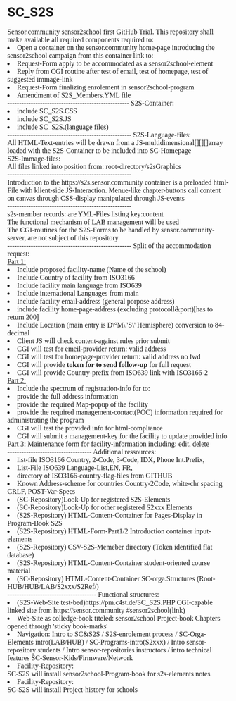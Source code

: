 # SC_S2S
<DIV style="font-size:12pt;font-family:serif;">Sensor.community sensor2school first GitHub Trial.
This repository shall make available all required components required to:<BR>
<LI>Open a container on the sensor.community home-page introducing the sensor2school campaign
   from this container link to:<BR>
   <LI>Request-Form apply to be accommodated as a sensor2school-element
   <LI>Reply from CGI routine after test of email, test of homepage, test of suggested immage-link
  <LI>Request-Form finalizing enrolement in sensor2school-program
  <LI>Amendment of S2S_Members.YML file
<BR>----------------------------------------------------
S2S-Container:<BR>
<LI>include SC_S2S.CSS
<LI>include SC_S2S.JS
<LI>include SC_S2S.(language files)
<BR>-----------------------------------------------------
S2S-Language-files:<BR>
All HTML-Text-entries will be drawn from a JS-multidimensional[][][]array loaded with the S2S-Container to be included into SC-Homepage<BR>
S2S-Immage-files:<BR>
All files linked into position from: root-directory/s2sGraphics
<BR>-----------------------------------------------------<BR>
Introduction to the https://s2s.sensor.community container is a preloaded html-File with klient-side JS-Interaction.
Menue-like chapter-buttons call content on canvas through CSS-display manipulated through JS-events
<BR>-----------------------------------------------------<BR>
s2s-member records: are YML-Files listing key:content
<BR>The functional mechanism of LAB management will be used
<BR>The CGI-routines for the S2S-Forms to be handled by sensor.community-server, are not subject of this repository
<BR>-----------------------------------------------------
Split of the accommodation request:<BR>
   <U>Part 1:</u><LI> Include proposed facility-name (Name of the school)
        <LI>Include Country of facility from ISO3166
        <LI>Include facility main language from ISO639
        <LI>Include international Languages from main   
        <LI>Include facility email-address (general porpose address)
        <LI>include facility home-page-address (excluding protocoll&port)[has to return 200]
        <LI>Include Location (main entry is D\°M\"S\' Hemisphere) conversion to 84-decimal
        <LI>Client JS will check content-against rules prior submit
<BR><LI>CGI will test for emeil-provider return: valid address
<LI>CGI will test for homepage-provider return: valid address no fwd
   <LI>CGI will provide <B>token for to send follow-up</b> for full request
<LI>CGI will provide Country-prefix from ISO639 link with ISO3166-2   
   <BR><U>Part 2:</u> <LI>Include the spectrum of registration-info for to:
        <LI>provide the full address information
        <LI>provide the required Map-popup of the facility
        <LI>provide the required management-contact(POC) information required for administrating the program
<BR><LI>CGI will test the provided info for html-compliance
<LI>CGI will submit a management-key for the facility to update provided info
   <BR><U>Part 3:</u> Maintenance form for facility-information including: edit, delete
<BR>------------------------------------
Additional ressources:
   <LI>list-file ISO3166 Country, 2-Code, 3-Code, IDX, Phone Int.Prefix,
   <LI>List-File ISO639 Language-List,EN, FR,
   <LI>directory of ISO3166-country-flag-files from GITHUB   
   <LI>Known Address-scheme for countries:Country-2Code, white-chr spacing CRLF, POST-Var-Specs
   <LI>(SC-Repository)Look-Up for registered S2S-Elements
   <LI>(SC-Repository)Look-Up for other registered S2xxx Elements
   <LI>(S2S-Repository) HTML-Content-Container for Pages-Display in Program-Book S2S
   <LI>(S2S-Repository) HTML-Form-Part1/2 Introduction container input-elements
   <LI>(S2S-Repository) CSV-S2S-Memeber directory (Token identified flat database)   
   <LI>(S2S-Repository) HTML-Content-Container student-oriented course material
   <LI>(SC-Repository) HTML-Content-Container SC-orga.Structures (Root-HUB/HUB/LAB/S2xxx/S2Ref/)
<BR>--------------------------------------
   Functional structures:
   <LI>(S2S-Web-Site test-bed)https://pm.c4st.de/SC_S2S.PHP CGI-capable linked site from https://sensor.community #sensor2school(link)
   <LI>Web-Site as colledge-book titeled: sensor2school Project-book Chapters opened through 'sticky book-marks'
   <LI>Navigation: Intro to SC&S2S / S2S-enrolement process / SC-Orga-Elements intro(LAB/HUB) / SC-Programs-intro(S2xxx) / Intro sensor-repository students / 
Intro sensor-repositories instructors / intro technical features SC-Sensor-Kids/Firmware/Network
   <LI>Facility-Repository:<BR>SC-S2S will install sensor2school-Program-book for s2s-elements notes
   <LI>Facility-Repository:<BR>SC-S2S will install Project-history for schools
      

 </div>       

